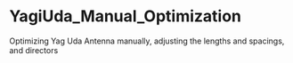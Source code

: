 # YagiUda_Manual_Optimization
Optimizing Yag Uda Antenna manually, adjusting the lengths and spacings, and directors 
